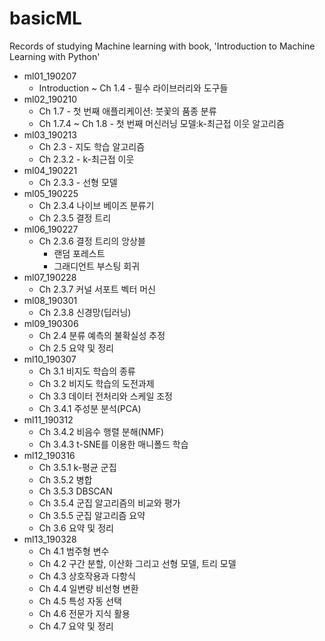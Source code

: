 # basicML
Records of studying Machine learning with book,
'Introduction to Machine Learning with Python'

* ml01_190207
  * Introduction ~ Ch 1.4 - 필수 라이브러리와 도구들
* ml02_190210
  * Ch 1.7 - 첫 번째 애플리케이션: 붓꽃의 품종 분류
  * Ch 1.7.4 ~ Ch 1.8 - 첫 번째 머신러닝 모델:k-최근접 이웃 알고리즘
* ml03_190213
  * Ch 2.3 - 지도 학습 알고리즘
  * Ch 2.3.2 - k-최근접 이웃
* ml04_190221
  * Ch 2.3.3 - 선형 모델
* ml05_190225
  * Ch 2.3.4 나이브 베이즈 분류기
  * Ch 2.3.5 결정 트리
* ml06_190227
  * Ch 2.3.6 결정 트리의 앙상블
    * 랜덤 포레스트
    * 그래디언트 부스팅 회귀 
* ml07_190228
  * Ch 2.3.7 커널 서포트 벡터 머신
* ml08_190301
  * Ch 2.3.8 신경망(딥러닝)
* ml09_190306
  * Ch 2.4 분류 예측의 불확실성 추정
  * Ch 2.5 요약 및 정리 
* ml10_190307
  * Ch 3.1 비지도 학습의 종류
  * Ch 3.2 비지도 학습의 도전과제
  * Ch 3.3 데이터 전처리와 스케일 조정
  * Ch 3.4.1 주성분 분석(PCA)
* ml11_190312
  * Ch 3.4.2 비음수 행렬 분해(NMF)
  * Ch 3.4.3 t-SNE를 이용한 매니폴드 학습
* ml12_190316
  * Ch 3.5.1 k-평균 군집
  * Ch 3.5.2 병합 
  * Ch 3.5.3 DBSCAN
  * Ch 3.5.4 군집 알고리즘의 비교와 평가
  * Ch 3.5.5 군집 알고리즘 요약
  * Ch 3.6 요약 및 정리
* ml13_190328
  * Ch 4.1 범주형 변수
  * Ch 4.2 구간 분할, 이산화 그리고 선형 모델, 트리 모델
  * Ch 4.3 상호작용과 다항식
  * Ch 4.4 일변량 비선형 변환
  * Ch 4.5 특성 자동 선택
  * Ch 4.6 전문가 지식 활용
  * Ch 4.7 요약 및 정리
